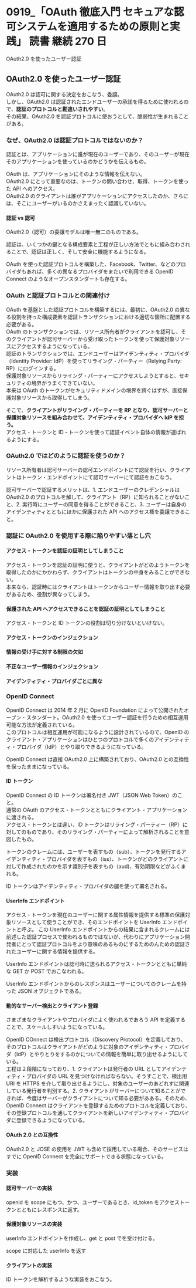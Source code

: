 # 0919\_「OAuth 徹底入門 セキュアな認可システムを適用するための原則と実践」 読書 継続 270 日

OAuth2.0 を使ったユーザー認証

## OAuth2.0 を使ったユーザー認証

OAuth2.0 は認可に関する決定をおこなう、委譲。  
しかし、OAuth2.0 は認証されたエンドユーザーの承諾を得るために使われるので、**認証のプロトコルと勘違いされやすい**。  
その結果、OAuth2.0 を認証プロトコルに使おうとして、脆弱性が生まれることがある。

### なぜ、OAuth2.0 は認証プロトコルではないのか？

認証とは、アプリケーションに誰が現在のユーザーであり、そのユーザーが現在そのアプリケーションを使っているのかどうかを伝えるもの。

OAuth は、アプリケーションにそのような情報を伝えない。  
OAuth2.0 にとって重要なのは、トークンの問い合わせ、取得、トークンを使った API へのアクセス。  
OAuth2.0 のクライアントは誰がアプリケーションにアクセスしたのか、さらには、そこにユーザーがいるのかさえまったく認識していない。

#### 認証 vs 認可

OAuth2.0（認可）の委譲モデルは唯一無二のものである。

認証は、いくつかの鍵となる構成要素と工程が正しい方法でともに組み合わされることで、認証は正しく、そして安全に機能するようになる。

OAuth を使った認証プロトコルを構築した、Facebook、Twitter、などのプロバイダもあれば、多くの異なるプロバイダをまたいで利用できる OpenID Connect のようなオープンスタンダートも存在する。

### OAuth と認証プロトコルとの関連付け

OAuth を基盤とした認証プロトコルを構築するには、最初に、OAuth2.0 の異なる役割を持った構成要素を認証トランザクションにおける適切な箇所に配置する必要がある。  
OAuth のトランザクションでは、リソース所有者がクライアントを認可し、そのクライアントが認可サーバーから受け取ったトークンを使って保護対象リソースにアクセスするようになっている。  
認証のトランザクションでは、エンドユーザーはアイデンティティ・プロバイダ（Identity Provider: IdP）を使ってリライング・パーティー（Relying Party: RP）にログインする。  
保護対象リソースからリライング・パーティーにアクセスしようとすると、セキュリティの境界がうまくできていない。  
本来は OAuth のトークンがセキュリティドメインの境界を跨ぐはずが、直接保護対象リソースから取得してしまう。

そこで、**クライアントがリライング・パーティーを RP となり、認可サーバーと保護対象リソースを組み合わせて、アイデンティティ・プロバイダへ IdP を担う。**  
アクセス・トークンと ID・トークンを使って認証イベント自体の情報が運ばれるようにする。

### OAuth2.0 ではどのように認証を使うのか？

リソース所有者は認可サーバーの認可エンドポイントにて認証を行い、クライアントはトークン・エンドポイントにて認可サーバーにて認証をおこなう。

認可サーバーで認証するメリットは、1. エンドユーザーのクレデンシャルは OAuth2.0 のプロトコルを解して、クライアント（RP）に知られることがないこと、2. 実行時にユーザーの同意を得ることができること、3. ユーザーは自身のアイデンティティとともにほかに保護された API へのアクセス権を委譲できること。

### 認証に OAuth2.0 を使用する際に陥りやすい落とし穴

#### アクセス・トークンを認証の証明としてしまうこと

アクセス・トークンを認証の証明に使うと、クライアントがどのようトークンを取得したのかにかかわらず、クライアントはトークンの中身をみることができない。  
本来なら、認証時にはクライアントはトークンからユーザー情報を取り出す必要があるため、役割が異なってしまう。

#### 保護された API へアクセスできることを認証の証明としてしまうこと

アクセス・トークンと ID トークンの役割は切り分けないといけない。

#### アクセス・トークンのインジェクション

#### 情報の受け手に対する制限の欠如

#### 不正なユーザー情報のインジェクション

#### アイデンティティ・プロバイダごとに異な

### OpenID Connect

OpenID Connect は 2014 年 2 月に OpenID Foundation によって公開されたオープン・スタンダート。OAuth2.0 を使ってユーザー認証を行うための相互運用可能な方法が定義されている。  
このプロトコルは相互運用が可能になるように設計されているので、OpenID のクライアント・アプリケーションはひとつのプロトコルで多くのアイデンティティ・プロバイダ（IdP）とやり取りできるようになっている。

OpenID Connect は直接 OAuth2.0 上に構築されており、OAuth2.0 との互換性を保ったままになっている。

#### ID トークン

OpenID Connect の ID トークンは署名付き JWT（JSON Web Token）のこと。  
通常の OAuth のアクセス・トークンとともにクライアント・アプリケーションに渡される。  
アクセス・トークンとは違い、ID トークンはリライング・パーティー（RP）に対してのものであり、そのリライング・パーティーによって解析されることを意図したもの。

トークンのクレームには、ユーザーを表すもの（sub）、トークンを発行するアイデンティティ・プロバイダを表すもの（iss）、トークンがどのクライアントに対して作成されたのかを示す識別子を表すもの（aud)、有効期限などがふくまれる。

ID トークンはアイデンティティ・プロバイダの鍵を使って署名される。

#### UserInfo エンドポイント

アクセス・トークンを現在のユーザーに関する属性情報を提供する標準の保護対象リソースとして使うことができ、そのエンドポイントを UserInfo エンドポイントと呼ぶ。
この UserInfo エンドポイントからの結果に含まれるクレームには前述した認証プロセスで使われるものではないが、代わりにアプリケーション開発者にとって認証プロトコルをより意味のあるものにするためのんための認証されたユーザーに関する情報を提供する。

UserInfo エンドポイントは認可時に送られるアクセス・トークンとともに単純な GET か POST でおこなわれる。

UserInfo エンドポイントからのレスポンスはユーザーについてのクレームを持った JSON オブジェクトである。

#### 動的なサーバー検出とクライアント登録

さまざまなクライアントやプロバイダによく使われるであろう API を定義することで、スケールしすいようになっている。

OpenID COnnect は検出プロトコル（Discovery Protocol）を定義しており、そのプロトコルはクライアントがどのように対象のアイデンティティ・プロバイダ（IdP）とやりとりをするのかについての情報を簡単に取り出せるようにしている。  
工程は２段階になっており、1. クライアントは発行者の URL としてアイデンティティ・プロバイダの URL を見つけなければならない。そうすことで、検出用 URI を HTTPS を介して取り出せるようにし、対象のユーザーのあどれすに関連している発行者を判別する。2. クライアントがサーバーについて知ることができれば、今度はサーバーがクライアントについて知る必要があある。そのため、OpenID Connect はクライアントを登録するためのプロトコルを定義しており、その登録プロトコルを通してクライアントを新しいアイデンティティ・プロバイダに登録できるようになっている。

#### OAuth 2.0 との互換性

OAuth2.0 と JOSE の使用を JWT も含めて採用している場合、そのサービスはすでに OpenID Connect を完全にサポートできる状態になっている。

### 実装

#### 認可サーバーの実装

openid を scope にもつ、かつ、ユーザーであるとき、id_token をアクセストークンとともにレスポンスに返す。

#### 保護対象リソースの実装

userInfo エンドポイントを作成し、get と post でを受け付ける。

scope に対応した userInfo を返す

#### クライアントの実装

ID トークンを解析するような実装をおこなう。
